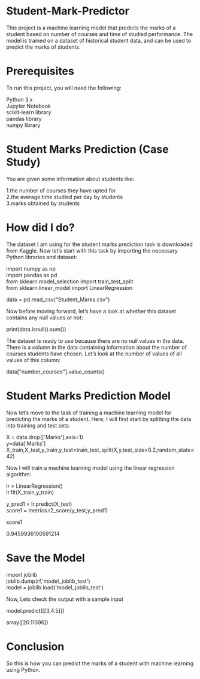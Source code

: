 # Student-Mark-Predictor
This project is a machine learning model that predicts the marks of a student based on number of courses and time of studied performance. The model is trained on a dataset of historical student data, and can be used to predict the marks of students.

# Prerequisites
To run this project, you will need the following:<br>

Python 3.x<br>
Jupyter Notebook<br>
scikit-learn library<br>
pandas library<br>
numpy library<br>

# Student Marks Prediction (Case Study)
You are given some information about students like:<br>

1.the number of courses they have opted for<br>
2.the average time studied per day by students<br>
3.marks obtained by students<br>

# How  did I do?

The dataset I am using for the student marks prediction task is downloaded from Kaggle. Now let’s start with this task by importing the necessary Python libraries and dataset:<br>

import numpy as np<br>
import pandas as pd<br>
from sklearn.model_selection import train_test_split<br>
from sklearn.linear_model import LinearRegression<br>

data = pd.read_csv("Student_Marks.csv")<br>

Now before moving forward, let’s have a look at whether this dataset contains any null values or not:<br>

print(data.isnull().sum())<br>

The dataset is ready to use because there are no null values in the data. There is a column in the data containing information about the number of courses students have chosen. Let’s look at the number of values of all values of this column:<br>

data["number_courses"].value_counts()<br>

# Student Marks Prediction Model
Now let’s move to the task of training a machine learning model for predicting the marks of a student. Here, I will first start by splitting the data into training and test sets:<br>

X = data.drop(['Marks'],axis=1)<br>
y=data['Marks']<br>
X_train,X_test,y_train,y_test=train_test_split(X,y,test_size=0.2,random_state=42)<br>

Now I will train a machine learning model using the linear regression algorithm:<br>

lr = LinearRegression()<br>
lr.fit(X_train,y_train)<br>

y_pred1 = lr.predict(X_test)<br>
score1 = metrics.r2_score(y_test,y_pred1)<br>

score1<br>

0.9459936100591214<br>

# Save the Model

import joblib<br>
joblib.dump(rf,'model_joblib_test')<br>
model = joblib.load('model_joblib_test')<br>

Now, Lets check the output with a sample input<br>

model.predict([[3,4.5]])<br>

array([20.11396])<br>
# Conclusion
So this is how you can predict the marks of a student with machine learning using Python.<br>
